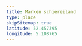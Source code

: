 ```yaml
---
title: Marken schiereiland
type: place
skipSitemap: true
latitude: 52.457395
longitude: 5.108765
---
```

